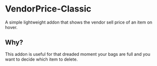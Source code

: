 # VendorPrice-Classic

A simple lightweight addon that shows the vendor sell price of an item on hover.

## Why?

This addon is useful for that dreaded moment your bags are full and you want to decide which item to delete.